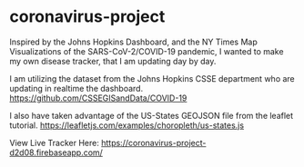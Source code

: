 # coronavirus-project
Inspired by the Johns Hopkins Dashboard, and the NY Times Map Visualizations of the SARS-CoV-2/COVID-19 pandemic, 
I wanted to make my own disease tracker, that I am updating day by day.

I am utilizing the dataset from the Johns Hopkins CSSE department who are updating in realtime the dashboard. 
https://github.com/CSSEGISandData/COVID-19

I also have taken advantage of the US-States GEOJSON file from the leaflet tutorial.
https://leafletjs.com/examples/choropleth/us-states.js

View Live Tracker Here: https://coronavirus-project-d2d08.firebaseapp.com/
